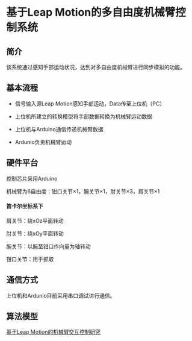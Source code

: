 # 基于Leap Motion的多自由度机械臂控制系统

## 简介

该系统通过感知手部运动状况，达到对多自由度机械臂进行同步模拟的功能。

## 基本流程

  * 信号输入源Leap Motion感知手部运动，Data传至上位机（PC）
  
  * 上位机所建立的转换模型将手部数据转换为机械臂运动数据
  
  * 上位机与Arduino通信传递机械臂数据
  
  * Ardunio负责机械臂运动
  
## 硬件平台

控制芯片采用Arduino

机械臂为6自由度：钳口关节×1，腕关节×1，肘关节×3，肩关节×1

#### 笛卡尔坐标系下

肩关节：绕xOz平面转动

肘关节：绕xOy平面转动

腕关节：以腕至钳口作向量为轴转动

钳口关节：用于抓取
  
## 通信方式

上位机和Ardunio目前采用串口调试进行通信。

## 算法模型

[基于Leap Motion的机械臂交互控制研究](https://wenku.baidu.com/view/7a4af3e4fad6195f302ba6b0.html?re=view)
